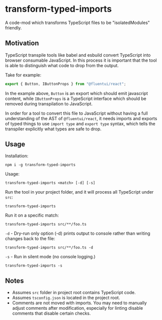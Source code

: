# transform-typed-imports

A code-mod which transforms TypeScript files to be "isolatedModules" friendly.

## Motivation

TypeScript transpile tools like babel and esbuild convert TypeScript into browser consumable JavaScript. In this process it is important that the tool is able to distinguish what code to drop from the output.

Take for example:

```ts
export { Button, IButtonProps } from "@fluentui/react";
```

In the example above, `Button` is an export which should emit javascript content, while `IButtonProps` is a TypeScript interface which should be removed during transpilation to JavaScript.

In order for a tool to convert this file to JavaScript without having a full understanding of the AST of `@fluentui/react`, it needs imports and exports of typed things to use `import type` and `export type` syntax, which tells the transpiler explicitly what types are safe to drop.

## Usage

Installation:

```
npm i -g transform-typed-imports
```

Usage:

```
transform-typed-imports <match> [-d] [-s]
```

Run the tool in your project folder, and it will process all TypeScript under `src`:

```
transform-typed-imports
```

Run it on a specific match:

```
transform-typed-imports src/**/foo.ts
```

`-d` - Dry-run only option (-d) prints output to console rather than writing changes back to the file:

```
transform-typed-imports src/**/foo.ts -d
```

`-s` - Run in silent mode (no console logging.)

```
transform-typed-imports -s
```

## Notes

- Assumes `src` folder in project root contains TypeScript code.
- Assumes `tsconfig.json` is located in the project root.
- Comments are not moved with imports. You may need to manually adjust comments after modification, especially for linting disable comments that disable certain checks.
